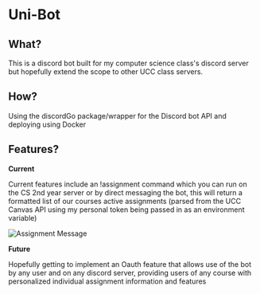 # Uni-Bot

## What?

This is a discord bot built for my computer science class's discord server but hopefully extend the scope to other UCC class servers.

## How?

Using the discordGo package/wrapper for the Discord bot API and deploying using Docker

## Features?

**Current**

Current features include an !assignment command which you can run on the CS 2nd year server or by direct messaging the bot, this will return a formatted list of our courses active assignments (parsed from the UCC Canvas API using my personal token being passed in as an environment variable)

![Assignment Message](https://i.gyazo.com/d2ee4267888c6e52c88bd1dae6405ce8.png)

**Future**

Hopefully getting to implement an Oauth feature that allows use of the bot by any user and on any discord server, providing users of any course with personalized individual assignment information and features
